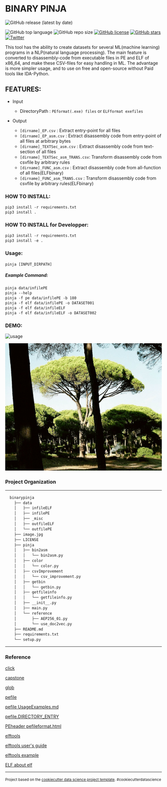 BINARY PINJA
==============================

![GitHub release (latest by date)](https://img.shields.io/github/v/release/cakeoomoo/binarypinja)

![GitHub top language](https://img.shields.io/github/languages/top/cakeoomoo/binarypinja)
![GitHub repo size](https://img.shields.io/github/repo-size/cakeoomoo/binarypinja)
[![GitHub license](https://img.shields.io/github/license/cakeoomoo/binarypinja)](https://github.com/cakeoomoo/binarypinja/blob/master/LICENSE)
[![GitHub stars](https://img.shields.io/github/stars/cakeoomoo/binarypinja)](https://github.com/cakeoomoo/binarypinja/stargazers)
[![Twitter](https://img.shields.io/twitter/url?style=social)](https://twitter.com/intent/tweet?text=Wow:&url=https%3A%2F%2Fgithub.com%2Fcakeoomoo%2Fbinarypinja)


This tool has the ability to create datasets for several ML(machine learning) programs in a NLP(natural language processing).
The main feature is converted to disassembly-code from executable files in PE and ELF of x86_64, and make these CSV-files for easy handling in ML.
The advantage is more simpler usage, and to use on free and open-source without Paid tools like IDA-Python.


## FEATURES:

- Input
    - DirectoryPath :  `PEformat(.exe) files` or  `ELFformat exefiles`

- Output
    - `[dirname]_EP.csv`               :  Extract entry-point for all files
    - `[dirname]_EP_asm.csv`           :  Extract disassembly code from entry-point of all files at arbitrary bytes
    - `[dirname]_TEXTSec_asm.csv`      :  Extract disassembly code from text-section of all files
    - `[dirname]_TEXTSec_asm_TRANS.csv`:  Transform disassembly code from csvfile by arbitrary rules
    - `[dirname]_FUNC_asm.csv`         :  Extract disassembly code from all-function of all files(ELFbinary)
    - `[dirname]_FUNC_asm_TRANS.csv`   :  Transform disassembly code from csvfile by arbitrary rules(ELFbinary)


### HOW TO INSTALL:

```
pip3 install -r requirements.txt 
pip3 install .
```

### HOW TO INSTALL for Developper:

```
pip3 install -r requirements.txt 
pip3 install -e . 
```

### Usage:

```
pinja [INPUT_DIRPATH]
```

##### Example Command:

```
pinja data/infilePE
pinja --help
pinja -f pe data/infilePE -b 180
pinja -f elf data/infilePE -o DATASET001 
pinja -f elf data/infileELF
pinja -f elf data/infileELF -o DATASET002 
```

### DEMO:

![usage](https://github.com/cakeoomoo/binarypinja/blob/master/usage_gif01.gif)

![pinjatree](https://github.com/cakeoomoo/binarypinja/blob/master/image.jpg "pinja tree")


### Project Organization

------------
    

```bash
  binarypinja
    ├── data
    │   ├── infileELF
    │   ├── infilePE
    │   ├── _misc
    │   ├── outfileELF
    │   └── outfilePE
    ├── image.jpg
    ├── LICENSE
    ├── pinja
    │   ├── bin2asm
    │   │   └── bin2asm.py
    │   ├── color
    │   │   └── color.py
    │   ├── csvImprovement
    │   │   └── csv_improvement.py
    │   ├── getbin
    │   │   └── getbin.py
    │   ├── getfileinfo
    │   │   └── getfileinfo.py
    │   ├── __init__.py
    │   ├── main.py
    │   └── reference
    │       ├── AEP256_01.py
    │       └── use_doc2vec.py
    ├── README.md
    ├── requirements.txt
    └── setup.py 
```

--------

### Reference

[click](https://pypi.org/project/click/)

[capstone](https://www.capstone-engine.org/lang_python.html)

[glob](https://docs.python.org/3/library/glob.html)

[pefile](https://pypi.org/project/pefile/)

[pefile UsageExamples.md](https://github.com/erocarrera/pefile/blob/wiki/UsageExamples.md#introduction)

[pefile.DIRECTORY_ENTRY](https://www.programcreek.com/python/example/50993/pefile.DIRECTORY_ENTRY)

[PEheader pefileformat.html](https://blog.kowalczyk.info/articles/pefileformat.html)

[elftools](https://github.com/eliben/pyelftools)

[elftools user's guide](https://github.com/eliben/pyelftools/wiki/User%27s-guide)

[elftools example](https://www.programcreek.com/python/example/105189/elftools.elf.elffile.ELFFile)

[ELF about elf](https://gist.github.com/DhavalKapil/2243db1b732b211d0c16fd5d9140ab0b)

--------

<p><small>Project based on the <a target="_blank" href="https://drivendata.github.io/cookiecutter-data-science/">cookiecutter data science project template</a>. #cookiecutterdatascience</small></p>
